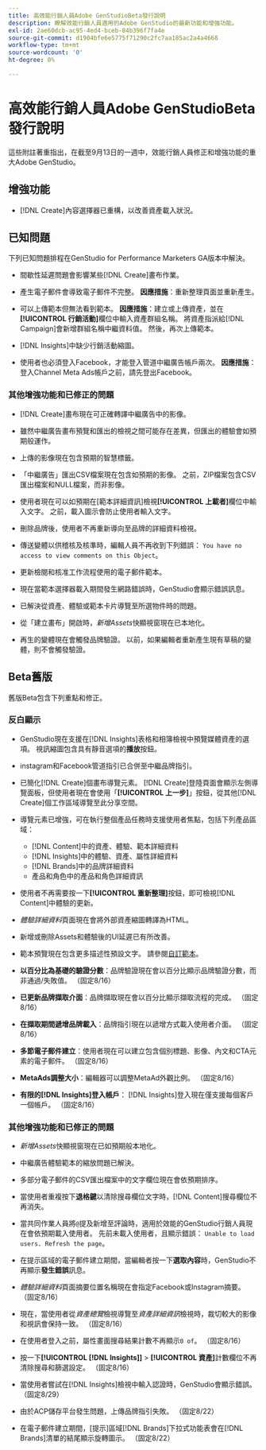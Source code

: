 ```yaml
---
title: 高效能行銷人員Adobe GenStudioBeta發行說明
description: 瞭解效能行銷人員適用的Adobe GenStudio的最新功能和增強功能。
exl-id: 2ae60dcb-ac95-4ed4-bceb-84b396f7fa4e
source-git-commit: d1904bfe6e5775f71290c2fc7aa185ac2a4a4668
workflow-type: tm+mt
source-wordcount: '0'
ht-degree: 0%

---
```


# 高效能行銷人員Adobe GenStudioBeta發行說明

這些附註著重指出，在截至9月13日的一週中，效能行銷人員修正和增強功能的重大Adobe GenStudio。

## 增強功能

* [!DNL Create]內容選擇器已重構，以改善資產載入狀況。<!-- GS-2586 -->

## 已知問題

下列已知問題排程在GenStudio for Performance Marketers GA版本中解決。

* 間歇性延遲問題會影響某些[!DNL Create]畫布作業。<!-- GS-5203 -->

* 產生電子郵件會導致電子郵件不完整。 **因應措施**：重新整理頁面並重新產生。<!-- GS-5209 -->

* 可以上傳範本但無法看到範本。 **因應措施**：建立或上傳資產，並在&#x200B;**[!UICONTROL 行銷活動]**&#x200B;欄位中輸入資產群組名稱。 將資產指派給[!DNL Campaign]會新增群組名稱中繼資料值。 然後，再次上傳範本。<!-- GS-4815 -->

* [!DNL Insights]中缺少行銷活動縮圖。<!-- GS-4648 -->

* 使用者也必須登入Facebook，才能登入管道中繼廣告帳戶兩次。 **因應措施**：登入Channel Meta Ads帳戶之前，請先登出Facebook。<!-- GS-4806 -->

### 其他增強功能和已修正的問題

* [!DNL Create]畫布現在可正確轉譯中繼廣告中的影像。<!-- GS-4864 -->

* 雖然中繼廣告畫布預覽和匯出的檢視之間可能存在差異，但匯出的體驗會如預期般運作。<!-- GS-4492 4401 -->

* 上傳的影像現在包含預期的智慧標籤。<!-- GS-4856 -->

* 「中繼廣告」匯出CSV檔案現在包含如預期的影像。 之前，ZIP檔案包含CSV匯出檔案和NULL檔案，而非影像。 <!-- GS-5107 -->

* 使用者現在可以如預期在[範本詳細資訊]檢視&#x200B;**[!UICONTROL 上載者]**&#x200B;欄位中輸入文字。 之前，載入圖示會防止使用者輸入文字。<!-- GS-4887 -->

* 刪除品牌後，使用者不再重新導向至品牌的詳細資料檢視。<!-- GS-2663 -->

* 傳送變體以供稽核及核準時，編輯人員不再收到下列錯誤： `You have no access to view comments on this Object`。<!-- GS-5140 -->

* 更新檢閱和核准工作流程使用的電子郵件範本。<!-- GS-5239 -->

* 現在當範本選擇器載入期間發生網路錯誤時，GenStudio會顯示錯誤訊息。<!-- GS-4682 -->

* 已解決從資產、體驗或範本卡片導覽至所選物件時的問題。<!-- GS-4390 -->

* 從「建立畫布」開啟時，_新增Assets_&#x200B;快顯視窗現在已本地化。 <!-- GS-4867 -->

* 再生的變體現在會觸發品牌驗證。 以前，如果編輯者重新產生現有草稿的變體，則不會觸發驗證。<!-- GS-3971 -->

## Beta舊版

舊版Beta包含下列重點和修正。

### 反白顯示

* GenStudio現在支援在[!DNL Insights]表格和相簿檢視中預覽媒體資產的選項。 視訊縮圖包含具有靜音選項的&#x200B;**播放**&#x200B;按鈕。<!-- GS-4398 -->

* instagram和Facebook管道指引已合併至中繼品牌指引。

* 已簡化[!DNL Create]個畫布導覽元素。 [!DNL Create]登陸頁面會顯示左側導覽面板，但使用者現在會使用「**[!UICONTROL 上一步]**」按鈕，從其他[!DNL Create]個工作區域導覽至此分享空間。

* 導覽元素已增強，可在執行整個產品任務時支援使用者焦點，包括下列產品區域：

   * [!DNL Content]中的資產、體驗、範本詳細資料
   * [!DNL Insights]中的體驗、資產、屬性詳細資料
   * [!DNL Brands]中的品牌詳細資料
   * 產品和角色中的產品和角色詳細資訊

* 使用者不再需要按一下&#x200B;**[!UICONTROL 重新整理]**&#x200B;按鈕，即可檢視[!DNL Content]中體驗的更新。

* _體驗詳細資料_&#x200B;頁面現在會將外部資產縮圖轉譯為HTML。

* 新增或刪除Assets和體驗後的UI延遲已有所改善。

* 範本預覽現在包含更多描述性預設文字。 請參閱[自訂範本](https://experienceleague.adobe.com/en/docs/genstudio/user-guide/content/templates/customize-template#template-preview)。

* **以百分比為基礎的驗證分數**：品牌驗證現在會以百分比顯示品牌驗證分數，而非通過/失敗值。 （固定8/16）

* **已更新品牌擷取介面**：品牌擷取現在會以百分比顯示擷取流程的完成。 （固定8/16）

* **在擷取期間遞增品牌載入**：品牌指引現在以遞增方式載入使用者介面。 （固定8/16）

* **多節電子郵件建立**：使用者現在可以建立包含個別標題、影像、內文和CTA元素的電子郵件。 （固定8/16）

* **MetaAds調整大小**：編輯器可以調整MetaAd外觀比例。 （固定8/16）

* **有限的[!DNL Insights]登入帳戶**： [!DNL Insights]登入現在僅支援每個客戶一個帳戶。 （固定8/16）

### 其他增強功能和已修正的問題

* _新增Assets_&#x200B;快顯視窗現在已如預期般本地化。<!-- GS-3834 -->

* 中繼廣告體驗範本的縮放問題已解決。<!-- GS-4174 -->

* 多部分電子郵件的CSV匯出檔案中的文字欄位現在會依預期排序。<!-- GS-4013 -->

* 當使用者重複按下&#x200B;**退格鍵**&#x200B;以清除搜尋欄位文字時，[!DNL Content]搜尋欄位不再消失。 <!-- GS-4543 -->

* 當共同作業人員將`@`提及新增至評論時，適用於效能的GenStudio行銷人員現在會依預期載入使用者。 先前未載入使用者，且顯示錯誤： `Unable to load users. Refresh the page`。<!-- GS-4113 -->

* 在提示區域的電子郵件建立期間，當編輯者按一下&#x200B;**選取內容**&#x200B;時，GenStudio不再顯示&#x200B;**發生錯誤**&#x200B;訊息。<!-- GS-4879 -->

* _體驗詳細資料_&#x200B;頁面摘要位置名稱現在會指定Facebook或Instagram摘要。 （固定8/16）

* 現在，當使用者從&#x200B;_資產總覽_&#x200B;檢視導覽至&#x200B;_資產詳細資訊_&#x200B;檢視時，裁切較大的影像和視訊會保持一致。 （固定8/16）

* 在使用者登入之前，屬性畫面搜尋結果計數不再顯示`0 of`。 （固定8/16） <!-- GS-3665 -->

* 按一下&#x200B;**[!UICONTROL [!DNL Insights]]** > **[!UICONTROL 資產]**&#x200B;計數欄位不再清除搜尋和篩選設定。 （固定8/16） <!-- GS-3476 -->

* 當使用者嘗試在[!DNL Insights]檢視中輸入認證時，GenStudio會顯示錯誤。 （固定8/29） <!-- GS-4689 -->

* 由於ACP儲存平台發生問題，上傳品牌指引失敗。 （固定8/22） <!-- GS-4369 -->

* 在電子郵件建立期間，[提示]區域[!DNL Brands]下拉式功能表會在[!DNL Brands]清單的結尾顯示旋轉圖示。 （固定8/22） <!-- GS-4077 -->
